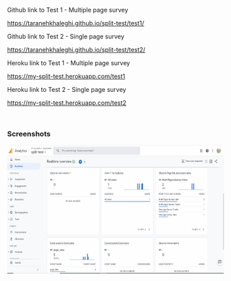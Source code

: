Github link to Test 1 - Multiple page survey

https://taranehkhaleghi.github.io/split-test/test1/

Github link to Test 2 - Single page survey

https://taranehkhaleghi.github.io/split-test/test2/

Heroku link to Test 1 - Multiple page survey

https://my-split-test.herokuapp.com/test1

Heroku link to Test 2 - Single page survey

https://my-split-test.herokuapp.com/test2


<br/>
<h3>Screenshots</h3>
<img src="screenshot.JPG" height="300px"/>
